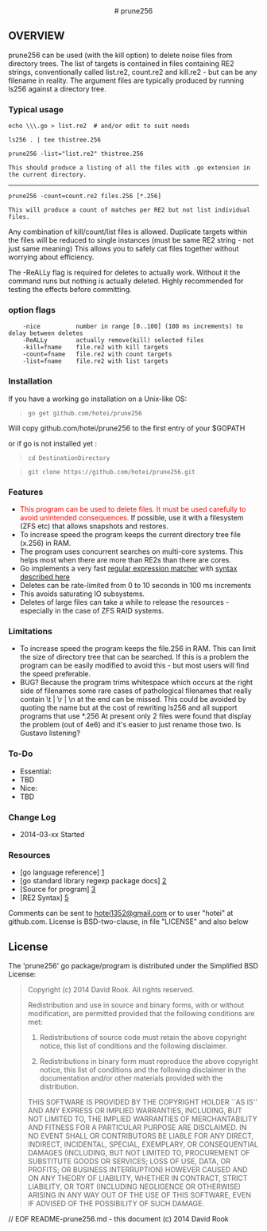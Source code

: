 <center>
# prune256
</center>


## OVERVIEW

prune256 can be used (with the kill option) to delete noise files from directory trees.  The
list of targets is contained in files containing RE2 strings, conventionally called
list.re2, count.re2 and kill.re2 - but can be any filename in reality.  The argument
files are typically produced by running ls256 against a directory tree. 

### Typical usage

```
echo \\\.go > list.re2  # and/or edit to suit needs

ls256 . | tee thistree.256

prune256 -list="list.re2" thistree.256

This should produce a listing of all the files with .go extension in the current directory.
```
-----
```
prune256 -count=count.re2 files.256 [*.256]

This will produce a count of matches per RE2 but not list individual files.
```
Any combination of kill/count/list files is allowed.  Duplicate targets within the
files will be reduced to single instances (must be same RE2 string - not just same meaning)
This allows you to safely cat files together without worrying about efficiency.

The -ReALLy flag is required for deletes to actually work.  Without it the command runs
but nothing is actually deleted.  Highly recommended for testing the effects before
committing.



### option flags

```
	-nice          number in range [0..100] (100 ms increments) to delay between deletes
	-ReALLy		   actually remove(kill) selected files
	-kill=fname    file.re2 with kill targets
	-count=fname   file.re2 with count targets
	-list=fname    file.re2 with list targets	
```

### Installation

If you have a working go installation on a Unix-like OS:

> ```go get github.com/hotei/prune256```

Will copy github.com/hotei/prune256 to the first entry of your $GOPATH

or if go is not installed yet :

> ```cd DestinationDirectory```

> ```git clone https://github.com/hotei/prune256.git```

### Features

* <font color="red">This program can be used to delete files.  It must be used
carefully to avoid unintended consequences.</font> If possible, use it with a
filesystem (ZFS etc) that allows snapshots and restores.
* To increase speed the program keeps the current directory tree file (x.256) in RAM.
* The program uses concurrent searches on multi-core systems.  This helps most
when there are more than RE2s than there are cores. 
* Go implements a very fast [regular expression matcher][2] with [syntax described here][5]
* Deletes can be rate-limited from 0 to 10 seconds in 100 ms increments
 * This avoids saturating IO subsystems.
 * Deletes of large files can take a while to release the resources - especially in the case of ZFS RAID systems.

### Limitations

* To increase speed the program keeps the file.256 in RAM.  This can limit the
size of directory tree that can be searched.  If this is a problem the program
can be easily modified to avoid this - but most users will find the speed preferable.
* BUG? Because the program trims whitespace which occurs at the right side of filenames 
some rare cases of pathological filenames that really contain \t | \r | \n at the end
can be missed. This could be avoided by quoting the name but at the cost of rewriting ls256
and all support programs that use *.256  At present only 2 files were found that
display the problem (out of 4e6) and it's easier to just rename those two. Is Gustavo listening?


<!-- ### BUGS -->

### To-Do

* Essential:
 * TBD
* Nice:
 * TBD

### Change Log
* 2014-03-xx Started

### Resources

* [go language reference] [1] 
* [go standard library regexp package docs] [2]
* [Source for program] [3]
* [RE2 Syntax] [5]

[1]: http://golang.org/ref/spec/ "go reference spec"
[2]: http://golang.org/pkg/regexp "go package regexp docs"
[3]: http://github.com/hotei/prune256 "github.com/hotei/prune256"
[4]: http://godoc.org/hotei/prune256 "godoc for prune256"
[5]: https://code.google.com/p/re2/wiki/Syntax "RE2 syntax"

Comments can be sent to <hotei1352@gmail.com> or to user "hotei" at github.com.
License is BSD-two-clause, in file "LICENSE" and also below

License
-------
The 'prune256' go package/program is distributed under the Simplified BSD License:

> Copyright (c) 2014 David Rook. All rights reserved.
> 
> Redistribution and use in source and binary forms, with or without modification, are
> permitted provided that the following conditions are met:
> 
>    1. Redistributions of source code must retain the above copyright notice, this list of
>       conditions and the following disclaimer.
> 
>    2. Redistributions in binary form must reproduce the above copyright notice, this list
>       of conditions and the following disclaimer in the documentation and/or other materials
>       provided with the distribution.
> 
> THIS SOFTWARE IS PROVIDED BY THE COPYRIGHT HOLDER ``AS IS'' AND ANY EXPRESS OR IMPLIED
> WARRANTIES, INCLUDING, BUT NOT LIMITED TO, THE IMPLIED WARRANTIES OF MERCHANTABILITY AND
> FITNESS FOR A PARTICULAR PURPOSE ARE DISCLAIMED. IN NO EVENT SHALL <COPYRIGHT HOLDER> OR
> CONTRIBUTORS BE LIABLE FOR ANY DIRECT, INDIRECT, INCIDENTAL, SPECIAL, EXEMPLARY, OR
> CONSEQUENTIAL DAMAGES (INCLUDING, BUT NOT LIMITED TO, PROCUREMENT OF SUBSTITUTE GOODS OR
> SERVICES; LOSS OF USE, DATA, OR PROFITS; OR BUSINESS INTERRUPTION) HOWEVER CAUSED AND ON
> ANY THEORY OF LIABILITY, WHETHER IN CONTRACT, STRICT LIABILITY, OR TORT (INCLUDING
> NEGLIGENCE OR OTHERWISE) ARISING IN ANY WAY OUT OF THE USE OF THIS SOFTWARE, EVEN IF
> ADVISED OF THE POSSIBILITY OF SUCH DAMAGE.

// EOF README-prune256.md - this document (c) 2014 David Rook 
